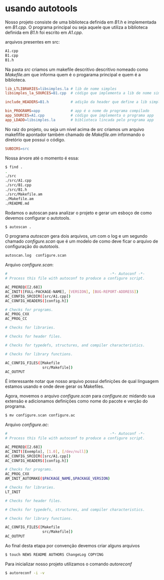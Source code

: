 # usando autotools

Nosso projeto consiste de uma biblioteca definida em *B1.h* e implementada em
*B1.cpp*.  O programa principal ou seja aquele que utiliza a biblioteca
definida em *B1.h* foi escrito em *A1.cpp*.

arquivos presentes em src:

```bash
A1.cpp
B1.cpp
B1.h
```
Na pasta *src* criamos um makefile descritivo descritivo nomeado como
*Makefile.am* que informa quem é o progarama principal e quem é a biblioteca.

```makefile
lib_LTLIBRARIES=libsimples.la # lib de nome simples
libsimples_la_SOURCES=B1.cpp  # código que implementa a lib de nome simples

include_HEADERS=B1.h          # adição da header que define a lib simples

bin_PROGRAMS=app              # app é o nome do programa compilado
app_SOURCES=A1.cpp            # código que implementa o programa app
app_LDADD=libsimples.la       # biblioteca lincada pelo programa app
```

No raiz do projeto, ou seja um nível acima de *src* criamos um arquivo
makefifile apontador também chamado de *Makefile.am* informando o diretório
que possui o código.

```makefile
SUBDIRS=src
```

Nossa árvore até o momento é essa:

```bash
$ find .
.
./src
./src/A1.cpp
./src/B1.cpp
./src/B1.h
./src/Makefile.am
./Makefile.am
./README.md
```

Rodamos o autoscan para analizar o projeto e gerar um esboço de como devemos
configurar o autotools.

```bash
$ autoscan .
```
O programa *autoscan* gera dois arquivos, um com o log e um segundo chamado
*configure.scan* que é um modelo de como deve ficar o arquivo de configuração
do *autotools*.

```bash
autoscan.log  configure.scan
```
Arquivo *configure.scan*:

```bash
#                                               -*- Autoconf -*-
# Process this file with autoconf to produce a configure script.

AC_PREREQ([2.68])
AC_INIT([FULL-PACKAGE-NAME], [VERSION], [BUG-REPORT-ADDRESS])
AC_CONFIG_SRCDIR([src/A1.cpp])
AC_CONFIG_HEADERS([config.h])

# Checks for programs.
AC_PROG_CXX
AC_PROG_CC

# Checks for libraries.

# Checks for header files.

# Checks for typedefs, structures, and compiler characteristics.

# Checks for library functions.

AC_CONFIG_FILES([Makefile
                 src/Makefile])
AC_OUTPUT
```

É interessante notar que nosso arquivo possui definições de qual linguagem
estamos usando e onde deve gerar os Makefiles.

Agora, movemos o arquivo *configure.scan* para *configure.ac* midando sua
extensão e adicionamos definições como nome do pacote e verção do programa.

```bash
$ mv configure.scan configure.ac
```

Arquivo *configure.ac*:

```bash
#                                               -*- Autoconf -*-
# Process this file with autoconf to produce a configure script.

AC_PREREQ([2.68])
AC_INIT([Exemplo], [1.0], [/dev/null])
AC_CONFIG_SRCDIR([src/A1.cpp])
AC_CONFIG_HEADERS([config.h])

# Checks for programs.
AC_PROG_CXX
AM_INIT_AUTOMAKE($PACKAGE_NAME,$PACKAGE_VERSION)

# Checks for libraries.
LT_INIT

# Checks for header files.

# Checks for typedefs, structures, and compiler characteristics.

# Checks for library functions.

AC_CONFIG_FILES([Makefile
                 src/Makefile])
AC_OUTPUT
```

Ao final desta etapa por convenção devemos criar alguns arquivos

```bash
$ touch NEWS README AUTHORS ChangeLog COPYING
```

Para inicializar nosso projeto utilizamos o comando *autoreconf*

```bash
$ autoreconf -i -v
```


